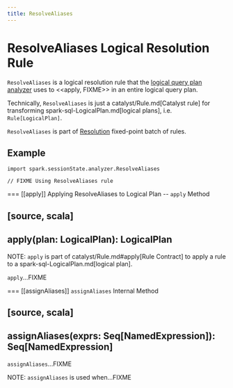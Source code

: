 ```yaml
---
title: ResolveAliases
---
```


# ResolveAliases Logical Resolution Rule

`ResolveAliases` is a logical resolution rule that the [logical query plan analyzer](../Analyzer.md#ResolveAliases) uses to <<apply, FIXME>> in an entire logical query plan.

Technically, `ResolveAliases` is just a catalyst/Rule.md[Catalyst rule] for transforming spark-sql-LogicalPlan.md[logical plans], i.e. `Rule[LogicalPlan]`.

`ResolveAliases` is part of [Resolution](../Analyzer.md#Resolution) fixed-point batch of rules.

## Example

```text
import spark.sessionState.analyzer.ResolveAliases

// FIXME Using ResolveAliases rule
```

=== [[apply]] Applying ResolveAliases to Logical Plan -- `apply` Method

[source, scala]
----
apply(plan: LogicalPlan): LogicalPlan
----

NOTE: `apply` is part of catalyst/Rule.md#apply[Rule Contract] to apply a rule to a spark-sql-LogicalPlan.md[logical plan].

`apply`...FIXME

=== [[assignAliases]] `assignAliases` Internal Method

[source, scala]
----
assignAliases(exprs: Seq[NamedExpression]): Seq[NamedExpression]
----

`assignAliases`...FIXME

NOTE: `assignAliases` is used when...FIXME

